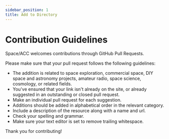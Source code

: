 ```yaml
---
sidebar_position: 1
title: Add to Directory
---
```


# Contribution Guidelines

Space/ACC welcomes contributions through GitHub Pull Requests.

Please make sure that your pull request follows the following guidelines:

- The addition is related to space exploration, commercial space, DIY space and astronomy projects, amateur radio, space science, cosmology, or related fields.
- You've ensured that your link isn't already on the site, or already suggested in an outstanding or closed pull request.
- Make an individual pull request for each suggestion.
- Additions should be added in alphabetical order in the relevant category.
- Include a description of the resource along with a name and url.
- Check your spelling and grammar.
- Make sure your text editor is set to remove trailing whitespace.

Thank you for contributing!
